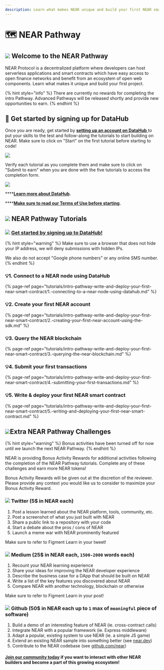 ```yaml
---
description: Learn what makes NEAR unique and build your first NEAR smart contract
---
```


# 🗺 NEAR Pathway

## ![](../../.gitbook/assets/unnamed-1-.png) Welcome to the NEAR Pathway

NEAR Protocol is a decentralized platform where developers can host serverless applications and smart contracts which have easy access to open finance networks and benefit from an ecosystem of open web components. Learn what makes it unique and build your first project.

{% hint style="info" %}
There are currently no rewards for completing the intro Pathway. Advanced Pathways will be released shortly and provide new opportunities to earn.
{% endhint %}

## 🏁 Get started by signing up for DataHub

Once you are ready, get started by [**setting up an account on DataHub** ](https://datahub.figment.io/sign_up?service=near)to put your skills to the test and follow-along the tutorials to start building on NEAR. Make sure to click on "Start" on the first tutorial before starting to code!

![](../../.gitbook/assets/screenshot-2020-12-01-1-at-9.40.07-am.png)

Verify each tutorial as you complete them and make sure to click on "Submit to earn" when you are done with the five tutorials to access the completion form.

![](../../.gitbook/assets/screenshot-2020-12-01-2-at-9.41.19-am.png)

\*\*\*\*[**Learn more about DataHub**](https://learn.figment.io/guides/datahub-products)**.**

\*\*\*\*[**Make sure to read our Terms of Use before starting**](https://learn.datahub.figment.io/terms-of-use)**.**

## ![](../../.gitbook/assets/tnear_icon_1.png) NEAR Pathway Tutorials

### ![](../../.gitbook/assets/vhhp1wl4_400x400-1-.jpg) [Get started by signing up to DataHub! ](https://datahub.figment.io/sign_up?service=near)

{% hint style="warning" %}
Make sure to use a browser that does not hide your IP address, we will deny submissions with hidden IPs.

We also do not accept "Google phone numbers" or any online SMS number.
{% endhint %}

### 💡1. Connect to a NEAR node using DataHub

{% page-ref page="tutorials/intro-pathway-write-and-deploy-your-first-near-smart-contract/1.-connecting-to-a-near-node-using-datahub.md" %}

### 💡2. Create your first NEAR account

{% page-ref page="tutorials/intro-pathway-write-and-deploy-your-first-near-smart-contract/2.-creating-your-first-near-account-using-the-sdk.md" %}

### 💡3. Query the NEAR blockchain

{% page-ref page="tutorials/intro-pathway-write-and-deploy-your-first-near-smart-contract/3.-querying-the-near-blockchain.md" %}

### 💡4. Submit your first transactions

{% page-ref page="tutorials/intro-pathway-write-and-deploy-your-first-near-smart-contract/4.-submitting-your-first-transactions.md" %}

### 💡5. Write & deploy your first NEAR smart contract

{% page-ref page="tutorials/intro-pathway-write-and-deploy-your-first-near-smart-contract/5.-writing-and-deploying-your-first-near-smart-contract.md" %}

## ![](../../.gitbook/assets/tnear_icon_1.png)Extra NEAR Pathway Challenges

{% hint style="warning" %}
Bonus activities have been turned off for now until we launch the next NEAR Pathway.
{% endhint %}

NEAR is providing Bonus Activity Rewards for additional activities following the completion of the NEAR Pathway tutorials. Complete any of these challenges and earn more NEAR tokens!

Bonus Activity Rewards will be given out at the discretion of the reviewer. Please provide any context you would like us to consider to maximize your Bonus Activity Reward.

### ![](../../.gitbook/assets/download-6-1-%20%281%29%20%281%29.png) Twitter \(5$ in NEAR each\)

1. Post a lesson learned about the NEAR platform, tools, community, etc.
2. Post a screenshot of what you just built with NEAR
3. Share a public link to a repository with your code
4. Start a debate about the pros / cons of NEAR
5. Launch a meme war with NEAR prominently featured

Make sure to refer to Figment Learn in your tweet!

### ![](../../.gitbook/assets/download-7-1-%20%281%29%20%281%29.png) Medium \(25$ in NEAR each, `1500-2000` words each\)

1. Recount your NEAR learning experience
2. Share your ideas for improving the NEAR developer experience
3. Describe the business case for a DApp that should be built on NEAR
4. Write a list of the key features you discovered about NEAR
5. Compare NEAR with another technology, blockchain or otherwise

Make sure to refer to Figment Learn in your post!

### ![](../../.gitbook/assets/github-square-512.png) Github \(50$ in NEAR each up to `1` max of `meaningful` piece of software\)

1. Build a demo of an interesting feature of NEAR \(ie. cross-contract calls\)
2. Integrate NEAR with a popular framework \(ie. Express middleware\)
3. Adapt a popular, existing system to use NEAR \(ie. a simple JS game\)
4. Extend an existing NEAR sample into something better \(see [near.dev](http://near.dev/)\)
5. Contribute to the NEAR codebase \(see [github.com/near](http://github.com/near)\)

#### [Join our community today](https://discord.gg/PtkKz5) if you want to interact with other NEAR builders and become a part of this growing ecosystem!

